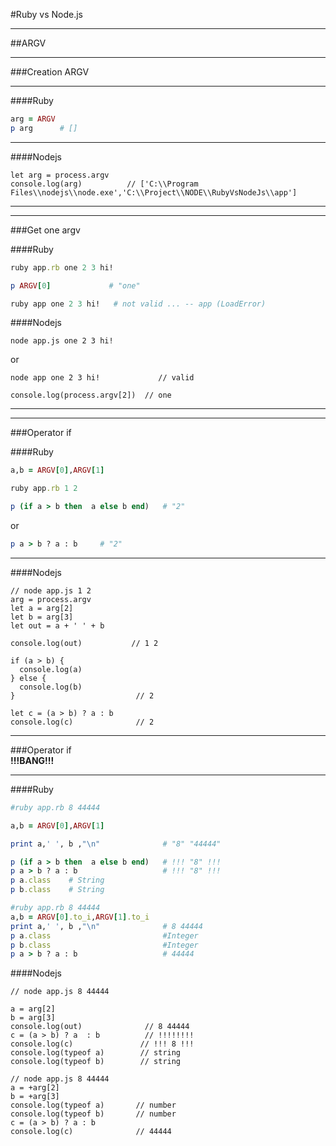 ﻿#Ruby vs Node.js
____

##ARGV
____

###Creation ARGV
___

####Ruby

```ruby
arg = ARGV
p arg      # []
```
____

####Nodejs

```node                        
let arg = process.argv
console.log(arg)          // ['C:\\Program Files\\nodejs\\node.exe','C:\\Project\\NODE\\RubyVsNodeJs\\app']
```
____
____

###Get one argv

####Ruby

```ruby
ruby app.rb one 2 3 hi!
```
```ruby
p ARGV[0]             # "one"
```
```ruby
ruby app one 2 3 hi!   # not valid ... -- app (LoadError)
```
####Nodejs
                                   
```node
node app.js one 2 3 hi!  
```
or

```node
node app one 2 3 hi!             // valid
```
```node
console.log(process.argv[2])  // one 
```
____
____

###Operator if

####Ruby

```ruby
a,b = ARGV[0],ARGV[1]
```
```ruby
ruby app.rb 1 2
```                                 
```ruby
p (if a > b then  a else b end)   # "2"
```
or
```ruby
p a > b ? a : b     # "2"
```
____

####Nodejs
```node
// node app.js 1 2
arg = process.argv
let a = arg[2] 
let b = arg[3]
let out = a + ' ' + b

console.log(out)           // 1 2

if (a > b) {
  console.log(a)
} else {
  console.log(b)
}                           // 2

let c = (a > b) ? a : b   
console.log(c)              // 2
```
___
###Operator if     
__!!!BANG!!!__
___

####Ruby

```ruby
#ruby app.rb 8 44444

a,b = ARGV[0],ARGV[1]

print a,' ', b ,"\n"              # "8" "44444"

p (if a > b then  a else b end)   # !!! "8" !!!
p a > b ? a : b                   # !!! "8" !!!
p a.class    # String
p b.class    # String

```

```ruby
#ruby app.rb 8 44444
a,b = ARGV[0].to_i,ARGV[1].to_i
print a,' ', b ,"\n"              # 8 44444
p a.class                         #Integer
p b.class                         #Integer
p a > b ? a : b                   # 44444

```

####Nodejs

```node
// node app.js 8 44444

a = arg[2]
b = arg[3]
console.log(out)              // 8 44444
c = (a > b) ? a  : b          // !!!!!!!! 
console.log(c)               // !!! 8 !!!
console.log(typeof a)        // string
console.log(typeof b)        // string
```

```node
// node app.js 8 44444
a = +arg[2]
b = +arg[3]
console.log(typeof a)       // number
console.log(typeof b)       // number
c = (a > b) ? a : b   
console.log(c)              // 44444
```





































